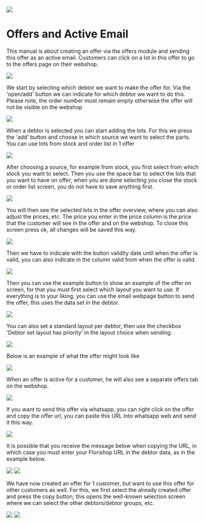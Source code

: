 <img src="../../fslogo.png"/>

# **Offers and Active Email**

This manual is about creating an offer via the offers module and sending this offer as an active email. Customers can click on a lot in this offer to go to the offers page on their webshop.

<img src=".Manual Active Email\pic1.png" />

We start by selecting which debtor we want to make the offer for. Via the 'open/add' button we can indicate for which debtor we want to do this. Please note, the order number must remain empty otherwise the offer will not be visible on the webshop

<img src=".Manual Active Email\pic2.png" />

When a debtor is selected you can start adding the lots. For this we press the 'add' button and choose in which source we want to select the parts. You can use lots from stock and order list in 1 offer

<img src=".Manual Active Email\pic3.png" />

After choosing a source, for example from stock, you first select from which stock you want to select. Then you use the space bar to select the lots that you want to have on offer, when you are done selecting you close the stock or order list screen, you do not have to save anything first.

<img src=".Manual Active Email\pic4.png" />

You will then see the selected lots in the offer overview, where you can also adjust the prices, etc. The price you enter in the price column is the price that the customer will see in the offer and on the webshop. To close this screen press ok, all changes will be saved this way.

<img src=".Manual Active Email\pic5.png" />

Then we have to indicate with the button validity date until when the offer is valid, you can also indicate in the column valid from when the offer is valid.

<img src=".Manual Active Email\pic6.png" />

Then you can use the example button to show an example of the offer on screen, for that you must first select which layout you want to use. If everything is to your liking, you can use the email webpage button to send the offer, this uses the data set in the debtor.

<img src=".Manual Active Email\pic7.png" />

You can also set a standard layout per debtor, then use the checkbox 'Debtor set layout has priority' in the layout choice when sending.

<img src=".Manual Active Email\pic8.png" />

Below is an example of what the offer might look like

<img src=".Manual Active Email\pic9.png" />

When an offer is active for a customer, he will also see a separate offers tab on the webshop.

<img src=".Manual Active Email\pic10.png" />

If you want to send this offer via whatsapp, you can right click on the offer and copy the offer url, you can paste this URL into whatsapp web and send it this way.

<img src=".Manual Active Email\pic11.png" />

It is possible that you receive the message below when copying the URL, in which case you must enter your Florishop URL in the debtor data, as in the example below.

<img src=".Manual Active Email\pic12.png" />

<img src=".Manual Active Email\pic13.png" />

We have now created an offer for 1 customer, but want to use this offer for other customers as well. For this, we first select the already created offer and press the copy button, this opens the well-known selection screen where we can select the other debtors/debtor groups, etc.

<img src=".Manual Active Email\pic14.png" />

<img src=".Manual Active Email\pic15.png" />